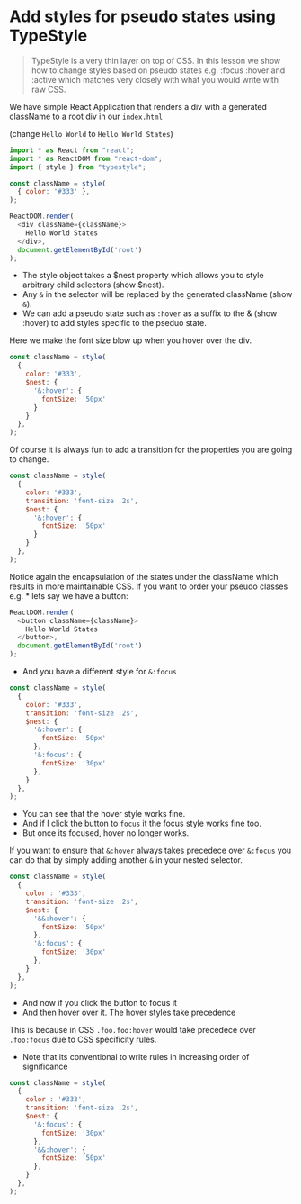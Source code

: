 # Add styles for pseudo states using TypeStyle
> TypeStyle is a very thin layer on top of CSS. In this lesson we show how to change styles based on pseudo states e.g. :focus :hover and :active which matches very closely with what you would write with raw CSS.

We have simple React Application that renders a div with a generated className to a root div in our `index.html`

(change `Hello World` to `Hello World States`)
```js
import * as React from "react";
import * as ReactDOM from "react-dom"; 
import { style } from "typestyle";

const className = style(
  { color: '#333' },
);

ReactDOM.render(
  <div className={className}>
    Hello World States
  </div>,
  document.getElementById('root')
);
```

* The style object takes a $nest property which allows you to style arbitrary child selectors (show $nest). 
* Any `&` in the selector will be replaced by the generated className (show `&`). 
* We can add a pseudo state such as `:hover` as a suffix to the & (show :hover) to add styles specific to the pseduo state. 

Here we make the font size blow up when you hover over the div.

```js
const className = style(
  {
    color: '#333',
    $nest: {
      '&:hover': {
        fontSize: '50px'
      }
    }
  },
);
```

Of course it is always fun to add a transition for the properties you are going to change.

```js
const className = style(
  { 
    color: '#333',
    transition: 'font-size .2s',
    $nest: {
      '&:hover': {
        fontSize: '50px'
      }
    }
  },
);
```

Notice again the encapsulation of the states under the className which results in more maintainable CSS. If you want to order your pseudo classes e.g. * lets say we have a button: 

```js
ReactDOM.render(
  <button className={className}>
    Hello World States
  </button>,
  document.getElementById('root')
);
```
* And you have a different style for `&:focus` 

```js
const className = style(
  { 
    color: '#333',
    transition: 'font-size .2s',
    $nest: {
      '&:hover': {
        fontSize: '50px'
      },
      '&:focus': {
        fontSize: '30px'
      },
    }
  },
);
```
* You can see that the hover style works fine. 
* And if I click the button to `focus` it the focus style works fine too. 
* But once its focused, hover no longer works.

If you want to ensure that `&:hover` always takes precedece over `&:focus` you can do that by simply adding another `&` in your nested selector.

```js
const className = style(
  { 
    color : '#333',
    transition: 'font-size .2s',
    $nest: {
      '&&:hover': {
        fontSize: '50px'
      },
      '&:focus': {
        fontSize: '30px'
      },
    }
  },
);
```
* And now if you click the button to focus it 
* And then hover over it. The hover styles take precedence

This is because in CSS `.foo.foo:hover` would take precedece over `.foo:focus` due to CSS specificity rules.

* Note that its conventional to write rules in increasing order of significance

```js
const className = style(
  { 
    color : '#333',
    transition: 'font-size .2s',
    $nest: {
      '&:focus': {
        fontSize: '30px'
      },
      '&&:hover': {
        fontSize: '50px'
      },
    }
  },
);
```
